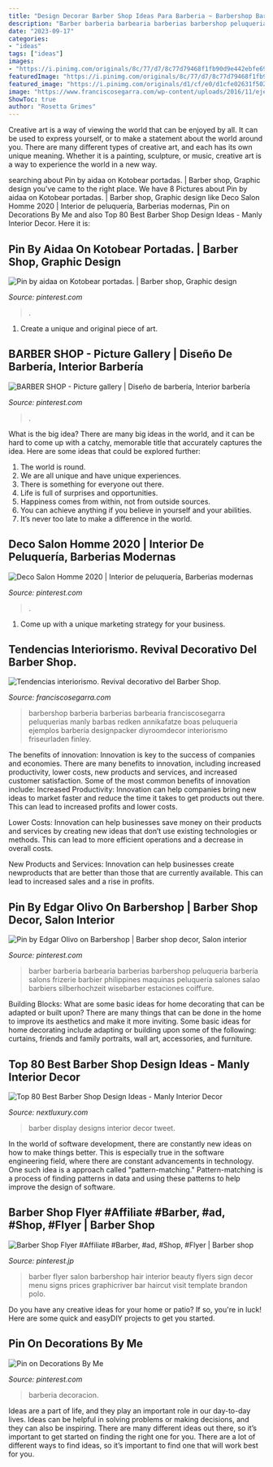 ```yaml
---
title: "Design Decorar Barber Shop Ideas Para Barberia ~ Barbershop Barberia Barberias Barbearia Franciscosegarra Peluquerias Manly Barbas Redken Annikafatze Boas Peluqueria Ejemplos Barbería Designpacker Diyroomdecor Interiorismo Friseurladen Finley"
description: "Barber barberia barbearia barberias barbershop peluqueria barbería salons frizerie barbier philippines maquinas peluquería salones salao barbiers silberhochzeit wisebarber estaciones coiffure"
date: "2023-09-17"
categories:
- "ideas"
tags: ["ideas"]
images:
- "https://i.pinimg.com/originals/8c/77/d7/8c77d79468f1fb90d9e442ebfe69a161.jpg"
featuredImage: "https://i.pinimg.com/originals/8c/77/d7/8c77d79468f1fb90d9e442ebfe69a161.jpg"
featured_image: "https://i.pinimg.com/originals/d1/cf/e0/d1cfe02631f502728b6b323356577280.jpg"
image: "https://www.franciscosegarra.com/wp-content/uploads/2016/11/ejemplos-decoracion-barbershop.jpg"
ShowToc: true
author: "Rosetta Grimes"
---
```



Creative art is a way of viewing the world that can be enjoyed by all. It can be used to express yourself, or to make a statement about the world around you. There are many different types of creative art, and each has its own unique meaning. Whether it is a painting, sculpture, or music, creative art is a way to experience the world in a new way.

	

		
searching about Pin by aidaa on Kotobear portadas. | Barber shop, Graphic design you've came to the right place. We have 8 Pictures about Pin by aidaa on Kotobear portadas. | Barber shop, Graphic design like Deco Salon Homme 2020 | Interior de peluquería, Barberias modernas, Pin on Decorations By Me and also Top 80 Best Barber Shop Design Ideas - Manly Interior Decor. Here it is:
		
    
## Pin By Aidaa On Kotobear Portadas. | Barber Shop, Graphic Design

<img loading=lazy src="https://i.pinimg.com/736x/5e/71/cd/5e71cd3281f68162adc9e1cc1b9f2fbe.jpg" onerror="this.onerror=null;this.src='https://tse1.mm.bing.net/th?id=OIP.dd6SdD86Su9dyk-K8gp9dQHaJ4&amp;pid=15.1';" alt="Pin by aidaa on Kotobear portadas. | Barber shop, Graphic design">

_Source: pinterest.com_

>. 

	

1. Create a unique and original piece of art.

    
## BARBER SHOP - Picture Gallery | Diseño De Barbería, Interior Barbería

<img loading=lazy src="https://i.pinimg.com/originals/d1/cf/e0/d1cfe02631f502728b6b323356577280.jpg" onerror="this.onerror=null;this.src='https://tse4.mm.bing.net/th?id=OIP.UMg8mOzYKd8_lO5FbCJMjQHaE7&amp;pid=15.1';" alt="BARBER SHOP - Picture gallery | Diseño de barbería, Interior barbería">

_Source: pinterest.com_

>. 

	

What is the big idea?
There are many big ideas in the world, and it can be hard to come up with a catchy, memorable title that accurately captures the idea. Here are some ideas that could be explored further: 
1. The world is round. 
2. We are all unique and have unique experiences. 
3. There is something for everyone out there. 
4. Life is full of surprises and opportunities. 
5. Happiness comes from within, not from outside sources. 
6. You can achieve anything if you believe in yourself and your abilities. 
7. It’s never too late to make a difference in the world.

    
## Deco Salon Homme 2020 | Interior De Peluquería, Barberias Modernas

<img loading=lazy src="https://i.pinimg.com/originals/2e/e3/b7/2ee3b7e245db399ccf56fe58d1333c6f.jpg" onerror="this.onerror=null;this.src='https://tse2.mm.bing.net/th?id=OIP.lAbzRML3BzSgvZCNLkZmAwHaJ3&amp;pid=15.1';" alt="Deco Salon Homme 2020 | Interior de peluquería, Barberias modernas">

_Source: pinterest.com_

>. 

	

1. Come up with a unique marketing strategy for your business.

    
## Tendencias Interiorismo. Revival Decorativo Del Barber Shop.

<img loading=lazy src="https://www.franciscosegarra.com/wp-content/uploads/2016/11/ejemplos-decoracion-barbershop.jpg" onerror="this.onerror=null;this.src='https://tse3.mm.bing.net/th?id=OIP.34CwCFCy5rp5A7PFtjqJIQHaJ8&amp;pid=15.1';" alt="Tendencias interiorismo. Revival decorativo del Barber Shop.">

_Source: franciscosegarra.com_

>barbershop barberia barberias barbearia franciscosegarra peluquerias manly barbas redken annikafatze boas peluqueria ejemplos barbería designpacker diyroomdecor interiorismo friseurladen finley. 

	

The benefits of innovation:
Innovation is key to the success of companies and economies. There are many benefits to innovation, including increased productivity, lower costs, new products and services, and increased customer satisfaction. Some of the most common benefits of innovation include: 
Increased Productivity: Innovation can help companies bring new ideas to market faster and reduce the time it takes to get products out there. This can lead to increased profits and lower costs. 

Lower Costs: Innovation can help businesses save money on their products and services by creating new ideas that don’t use existing technologies or methods. This can lead to more efficient operations and a decrease in overall costs. 

New Products and Services: Innovation can help businesses create newproducts that are better than those that are currently available. This can lead to increased sales and a rise in profits.

    
## Pin By Edgar Olivo On Barbershop | Barber Shop Decor, Salon Interior

<img loading=lazy src="https://i.pinimg.com/originals/a7/67/25/a7672508118174b3b593e861b13b0068.jpg" onerror="this.onerror=null;this.src='https://tse2.mm.bing.net/th?id=OIP.HoPFc5Yabof9T0qyzNOSlAHaJQ&amp;pid=15.1';" alt="Pin by Edgar Olivo on Barbershop | Barber shop decor, Salon interior">

_Source: pinterest.com_

>barber barberia barbearia barberias barbershop peluqueria barbería salons frizerie barbier philippines maquinas peluquería salones salao barbiers silberhochzeit wisebarber estaciones coiffure. 

	

Building Blocks: What are some basic ideas for home decorating that can be adapted or built upon?
There are many things that can be done in the home to improve its aesthetics and make it more inviting. Some basic ideas for home decorating include adapting or building upon some of the following: curtains, friends and family portraits, wall art, accessories, and furniture.

    
## Top 80 Best Barber Shop Design Ideas - Manly Interior Decor

<img loading=lazy src="http://nextluxury.com/wp-content/uploads/product-display-ideas-barber-shop-designs.jpg" onerror="this.onerror=null;this.src='https://tse4.mm.bing.net/th?id=OIP.tvWVhdWQ5WAT9zMay7G-WwHaFW&amp;pid=15.1';" alt="Top 80 Best Barber Shop Design Ideas - Manly Interior Decor">

_Source: nextluxury.com_

>barber display designs interior decor tweet. 

	

In the world of software development, there are constantly new ideas on how to make things better. This is especially true in the software engineering field, where there are constant advancements in technology. One such idea is a approach called "pattern-matching." Pattern-matching is a process of finding patterns in data and using these patterns to help improve the design of software.

    
## Barber Shop Flyer #Affiliate #Barber, #ad, #Shop, #Flyer | Barber Shop

<img loading=lazy src="https://i.pinimg.com/originals/8c/77/d7/8c77d79468f1fb90d9e442ebfe69a161.jpg" onerror="this.onerror=null;this.src='https://tse1.mm.bing.net/th?id=OIP.1ktEHLjlP8GALgPirLHaVwHaKe&amp;pid=15.1';" alt="Barber Shop Flyer #Affiliate #Barber, #ad, #Shop, #Flyer | Barber shop">

_Source: pinterest.jp_

>barber flyer salon barbershop hair interior beauty flyers sign decor menu signs prices graphicriver bar haircut visit template brandon polo. 

	

Do you have any creative ideas for your home or patio? If so, you're in luck! Here are some quick and easyDIY projects to get you started.

    
## Pin On Decorations By Me

<img loading=lazy src="https://i.pinimg.com/originals/3c/f2/65/3cf2650898c4b60d928fd78d5d6a9556.jpg" onerror="this.onerror=null;this.src='https://tse2.mm.bing.net/th?id=OIP.DRrLU0cPGpgYApXImQvJWQAAAA&amp;pid=15.1';" alt="Pin on Decorations By Me">

_Source: pinterest.com_

>barberia decoracion. 

	

Ideas are a part of life, and they play an important role in our day-to-day lives. Ideas can be helpful in solving problems or making decisions, and they can also be inspiring. There are many different ideas out there, so it’s important to get started on finding the right one for you. There are a lot of different ways to find ideas, so it’s important to find one that will work best for you.

